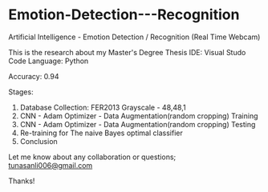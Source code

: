 # Emotion-Detection---Recognition

Artificial Intelligence - Emotion Detection / Recognition (Real Time Webcam)

This is the research about my Master's Degree Thesis
IDE: Visual Studo Code
Language: Python

Accuracy: 0.94

Stages:
1) Database Collection: FER2013 Grayscale - 48,48,1
2) CNN - Adam Optimizer - Data Augmentation(random cropping) Training
3) CNN - Adam Optimizer - Data Augmentation(random cropping) Testing
4) Re-training for The naive Bayes optimal classifier
5) Conclusion

Let me know about any collaboration or questions;
tunasanli006@gmail.com

Thanks!
